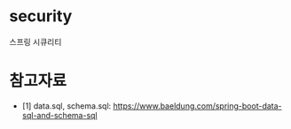 # security
스프링 시큐리티

# 참고자료
* [1] data.sql, schema.sql: https://www.baeldung.com/spring-boot-data-sql-and-schema-sql